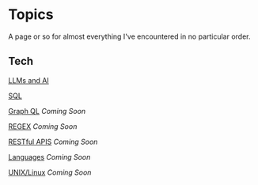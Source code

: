 # Topics

A page or so for almost everything I've encountered in no particular order.

## Tech

[LLMs and AI](./llms_and_ai.md)

[SQL](./sql.md) 

[Graph QL](./graphql.md) *Coming Soon*

[REGEX](./regex.md) *Coming Soon*

[RESTful APIS](./rest_apis.md) *Coming Soon*

[Languages](./languages.md) *Coming Soon*

[UNIX/Linux](./unix_linux.md) *Coming Soon*
